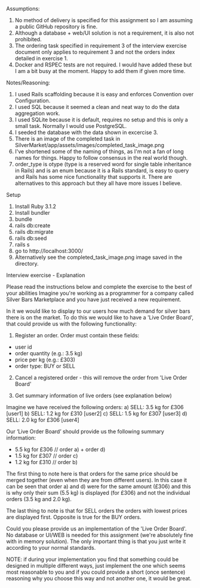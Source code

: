 Assumptions:
1. No method of delivery is specified for this assignment so I am assuming a public GitHub repository is fine.
2. Although a database + web/UI solution is not a requirement, it is also not prohibited.
3. The ordering task specified in requirement 3 of the interview exercise document only applies to requirement 3 and not the orders index detailed in exercise 1.
4. Docker and RSPEC tests are not required. I would have added these but I am a bit busy at the moment. Happy to add them if given more time.

Notes/Reasoning:
1. I used Rails scaffolding because it is easy and enforces Convention over Configuration.
2. I used SQL because it seemed a clean and neat way to do the data aggregation work. 
3. I used SQLite because it is default, requires no setup and this is only a small task. Normally I would use PostgreSQL.
4. I seeded the database with the data shown in excercise 3.
5. There is an image of the completed task in SilverMarket/app/assets/images/completed_task_image.png
6. I've shortened some of the naming of things, as I'm not a fan of long names for things. Happy to follow consensus in the real world though.
7. order_type is otype (type is a reserved word for single table inheritance in Rails) and is an enum because it is a Rails standard, is easy to query and Rails has some nice functionality that supports it. There are alternatives to this approach but they all have more issues I believe.

Setup
1. Install Ruby 3.1.2
2. Install bundler
3. bundle
4. rails db:create
5. rails db:migrate
6. rails db:seed
7. rails s
8. go to http://localhost:3000/
9. Alternatively see the completed_task_image.png image saved in the directory.

Interview exercise - Explanation

Please read the instructions below and complete the exercise to the best of your abilities
Imagine you're working as a programmer for a company called Silver Bars Marketplace and you have just received a new requirement.

In it we would like to display to our users how much demand for silver bars there is on the market.
To do this we would like to have a 'Live Order Board', that could provide us with the following functionality:

1) Register an order. Order must contain these fields:
- user id
- order quantity (e.g.: 3.5 kg)
- price per kg (e.g.: £303)
- order type: BUY or SELL

2) Cancel a registered order - this will remove the order from 'Live Order Board'

3) Get summary information of live orders (see explanation below)

Imagine we have received the following orders:
a) SELL: 3.5 kg for £306 [user1]
b) SELL: 1.2 kg for £310 [user2]
c) SELL: 1.5 kg for £307 [user3]
d) SELL: 2.0 kg for £306 [user4]

Our ‘Live Order Board’ should provide us the following summary information:

- 5.5 kg for £306 // order a) + order d)
- 1.5 kg for £307 // order c)
- 1.2 kg for £310 // order b)

The first thing to note here is that orders for the same price should be merged together (even when they are from different users). In this case it can be seen that order a) and d) were for the same amount (£306) and this is why only their sum (5.5 kg) is displayed (for £306) and not the individual orders (3.5 kg and 2.0 kg).

The last thing to note is that for SELL orders the orders with lowest prices are displayed first. Opposite is true for the BUY orders.

Could you please provide us an implementation of the 'Live Order Board'. No database or UI/WEB is needed for this assignment (we're absolutely fine with in memory solution). The only important thing is that you just write it according to your normal standards.

NOTE: if during your implementation you find that something could be designed in multiple different ways, just implement the one which seems most reasonable to you and if you could provide a short (once sentence) reasoning why you choose this way and not
another one, it would be great.

